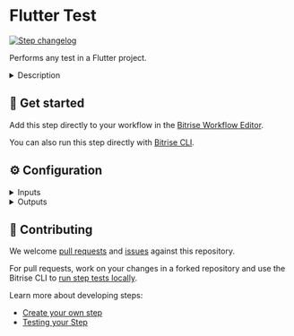 # Flutter Test

[![Step changelog](https://shields.io/github/v/release/bitrise-steplib/bitrise-step-flutter-test?include_prereleases&label=changelog&color=blueviolet)](https://github.com/bitrise-steplib/bitrise-step-flutter-test/releases)

Performs any test in a Flutter project.

<details>
<summary>Description</summary>


If you have tests in your repository, and selected `yes` when prompted during app creation, the primary Workflow will include the **Flutter Test** Step by default. 
If you add tests to your app later, add the **Flutter Test** Step to your Workflow manually. The Step runs the `flutter test` command with the specified flags. To check the available flags, open a command line interface on your own machine and run `flutter test --help`.

### Configuring the Step
1. Provide your project's root directory in the **Project Location** field.
2. The **Step's test result directory** is the root directory for all test results created by the Bitrise CLI. This input gets filled out automatically.
3. You can append additional flags to the default `flutter test` command in the **Additional parameters** field.
4. Select 'yes' in the **Generate code coverage files** input to get detailed analysis of your code.


### Troubleshooting
Make sure the **Project Location** input of the Flutter Test Step is correct. 
The default value is the Environment Variable (Env Var) created for your Flutter project’s location.


### Useful links
- [Getting started with Flutter](https://devcenter.bitrise.io/getting-started/getting-started-with-flutter-apps/)
- [About testing](https://devcenter.bitrise.io/testing/testing-index/)

### Related Steps
- [Flutter Build](https://www.bitrise.io/integrations/steps/flutter-build)
- [Flutter Analyze](https://www.bitrise.io/integrations/steps/flutter-analyze)
</details>

## 🧩 Get started

Add this step directly to your workflow in the [Bitrise Workflow Editor](https://devcenter.bitrise.io/steps-and-workflows/steps-and-workflows-index/).

You can also run this step directly with [Bitrise CLI](https://github.com/bitrise-io/bitrise).

## ⚙️ Configuration

<details>
<summary>Inputs</summary>

| Key | Description | Flags | Default |
| --- | --- | --- | --- |
| `project_location` | The root dir of your Flutter project. | required | `$BITRISE_SOURCE_DIR` |
| `bitrise_test_result_dir` | Root directory for all test results created by the Bitrise CLI | required | `$BITRISE_TEST_RESULT_DIR` |
| `generate_code_coverage_files` | In case of `generate_code_coverage_files: "yes"` `flutter test` gets `--coverage` passed | required | `false` |
| `additional_params` | The flags from this input field are appended to the `flutter test` command. |  |  |
| `tests_path_pattern` | The pattern from this input field is expanded and fed to the `flutter test` command.   Both * and ** glob patterns are supported. For example, `lib/**/*_test.dart`. |  |  |
</details>

<details>
<summary>Outputs</summary>

| Environment Variable | Description |
| --- | --- |
| `BITRISE_FLUTTER_COVERAGE_PATH` | The path of the generated code coverage `lcov.info` file. |
| `BITRISE_FLUTTER_TESTRESULT_PATH` | The path of the json file that was generated by the `flutter test` command. |
</details>

## 🙋 Contributing

We welcome [pull requests](https://github.com/bitrise-steplib/bitrise-step-flutter-test/pulls) and [issues](https://github.com/bitrise-steplib/bitrise-step-flutter-test/issues) against this repository.

For pull requests, work on your changes in a forked repository and use the Bitrise CLI to [run step tests locally](https://devcenter.bitrise.io/bitrise-cli/run-your-first-build/).

Learn more about developing steps:

- [Create your own step](https://devcenter.bitrise.io/contributors/create-your-own-step/)
- [Testing your Step](https://devcenter.bitrise.io/contributors/testing-and-versioning-your-steps/)
